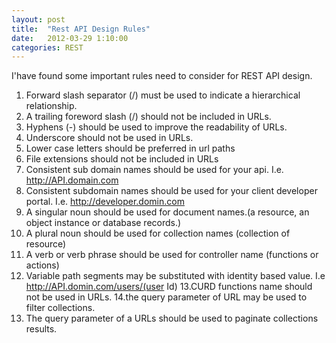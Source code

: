 ```yaml
---
layout: post
title:  "Rest API Design Rules"
date:   2012-03-29 1:10:00
categories: REST
---
```


I'have found some important rules need to consider for REST API design.

1. Forward slash separator (/) must be used to indicate a hierarchical relationship.
2. A trailing foreword slash (/) should not be included in URLs.
3. Hyphens (-) should be used to improve the readability of URLs.
4. Underscore should not be used in URLs.
5. Lower case letters should be preferred in url paths
6. File extensions should not be  included in URLs
7. Consistent sub domain names should be used for your api. I.e. http://API.domain.com
8. Consistent subdomain names should be used for your client developer portal. I.e.  http://developer.domin.com
9. A singular noun should be used for document names.(a resource, an object instance or database records.)
10. A plural noun should be used for collection names (collection of resource)
11. A verb or verb phrase should be used for controller name (functions or actions)
12. Variable path segments may be substituted with identity based value. I.e http://API.domin.com/users/(user Id) 
13.CURD functions name should not be used in URLs.
14.the query parameter of URL may be used to filter collections.
15. The query parameter of a URLs should be used to paginate collections results.